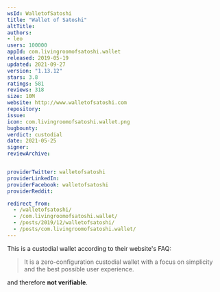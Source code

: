 ```yaml
---
wsId: WalletofSatoshi
title: "Wallet of Satoshi"
altTitle: 
authors:
- leo
users: 100000
appId: com.livingroomofsatoshi.wallet
released: 2019-05-19
updated: 2021-09-27
version: "1.13.12"
stars: 3.8
ratings: 581
reviews: 318
size: 10M
website: http://www.walletofsatoshi.com
repository: 
issue: 
icon: com.livingroomofsatoshi.wallet.png
bugbounty: 
verdict: custodial
date: 2021-05-25
signer: 
reviewArchive:


providerTwitter: walletofsatoshi
providerLinkedIn: 
providerFacebook: walletofsatoshi
providerReddit: 

redirect_from:
  - /walletofsatoshi/
  - /com.livingroomofsatoshi.wallet/
  - /posts/2019/12/walletofsatoshi/
  - /posts/com.livingroomofsatoshi.wallet/
---
```



This is a custodial wallet according to their website's FAQ:

> It is a zero-configuration custodial wallet with a focus on simplicity and the
  best possible user experience.

and therefore **not verifiable**.
